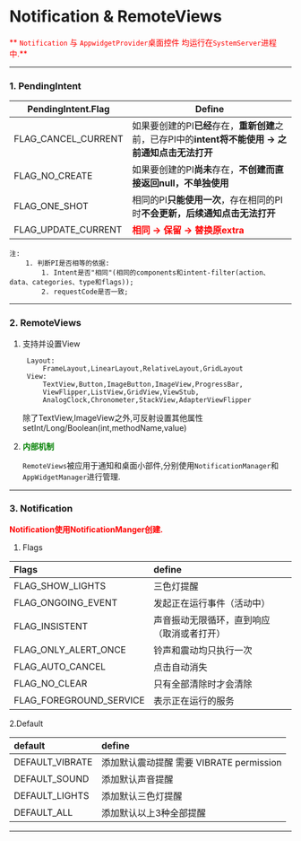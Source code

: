 # Notification & RemoteViews

<font color="red">** `Notification` 与 `AppwidgetProvider`桌面控件 均运行在`SystemServer`进程中.**</font>

---
### 1. PendingIntent
PendingIntent.Flag | Define
-|-
FLAG_CANCEL_CURRENT|如果要创建的PI**已经**存在，**重新创建**之前，已存PI中的**intent将不能使用 → 之前通知点击无法打开**
FLAG_NO_CREATE|如果要创建的PI**尚未**存在，**不创建而直接返回null，不单独使用**
FLAG_ONE_SHOT|相同的PI**只能使用一次**，存在相同的PI时**不会更新，后续通知点击无法打开**
FLAG_UPDATE_CURRENT|<font color="red">**相同 → 保留 → 替换原extra**</font>

	注: 
		1. 判断PI是否相等的依据:
			1. Intent是否"相同"(相同的components和intent-filter(action、data、categories、type和flags));
			2. requestCode是否一致;


---
### 2. RemoteViews

1. 支持并设置View

		Layout:
			FrameLayout,LinearLayout,RelativeLayout,GridLayout
		View:
			TextView,Button,ImageButton,ImageView,ProgressBar,
			ViewFlipper,ListView,GridView,ViewStub,
			AnalogClock,Chronometer,StackView,AdapterViewFlipper

	除了TextView,ImageView之外,可反射设置其他属性
		setInt/Long/Boolean(int,methodName,value)

2. <font color="green">**内部机制**</font>	

	`RemoteViews`被应用于通知和桌面小部件,分别使用`NotificationManager`和`AppWidgetManager`进行管理. 
	
  

---
### 3. Notification
<font color="red">**Notification使用NotificationManger创建.**</font>
1. Flags

Flags|define
:-|:-
FLAG_SHOW_LIGHTS|三色灯提醒
FLAG_ONGOING_EVENT|	发起正在运行事件（活动中）
FLAG_INSISTENT|声音振动无限循环，直到响应 （取消或者打开）
FLAG_ONLY_ALERT_ONCE|铃声和震动均只执行一次
FLAG_AUTO_CANCEL|点击自动消失
FLAG_NO_CLEAR|只有全部清除时才会清除 
FLAG_FOREGROUND_SERVICE|表示正在运行的服务

2.Default

default|define
:-|:-
DEFAULT_VIBRATE | 添加默认震动提醒 需要 VIBRATE permission
DEFAULT_SOUND | 添加默认声音提醒
DEFAULT_LIGHTS| 添加默认三色灯提醒
DEFAULT_ALL| 添加默认以上3种全部提醒


---